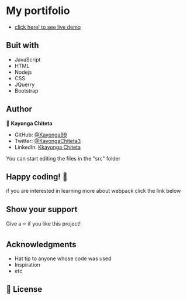 
# My portifolio

> 


- [click here! to see live demo](https://curious-marzipan-7fdf07.netlify.app/)

## Buit with

- JavaScript
- HTML
- Nodejs
- CSS
- JQuerry
- Bootstrap



## Author 

👤 **Kayonga Chiteta**

- GitHub: [@Kayonga99](https://github.com/Kayonga99)
- Twitter: [@KayongaChiteta3](https://twitter.com/KayongaChiteta3)
- LinkedIn: [Kkayonga Chiteta](https://www.linkedin.com/in/kayongac/)


You can start editing the files in the "src" folder

## Happy coding! 🌈

if you are interested in learning more about webpack click the link below

## Show your support

Give a ⭐️ if you like this project!

## Acknowledgments

- Hat tip to anyone whose code was used
- Inspiration
- etc

## 📝 License
